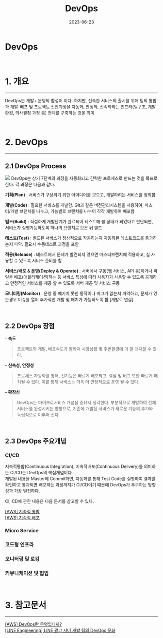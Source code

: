 ﻿---
layout: post
title: DevOps
image: 
date: 2023-06-23
tags: 
categories:
---
# DevOps
   
<br>   

# 1. 개요
---
DevOps는 개발+  운영의 합성어 이다. 하지만, 신속한 서비스의 출시를 위해 팀의 통합과 개발-배포 및 프로젝트 전반과정을 자동화, 안정화, 신속화하는 인프라(팀구조, 개발환경, 의사결정 과정 등) 전체를 구축하는 것을 의미

<!-- ![](https://d1.awsstatic.com/product-marketing/DevOps/DevOps_feedback-diagram.ff668bfc299abada00b2dcbdc9ce2389bd3dce3f.png) -->


<br>   

# 2. DevOps   
---   
## 2.1 DevOps Process  
![](https://engineering.linecorp.com/wp-content/uploads/2021/04/lineadsdevops1.png)
DevOps는 상기 7단계의 과정을 자동화되고 간략한 프로세스로 만드는 것을 목표로 한다. 각 과정은 다음과 같다.    

**기획(Plan)** : 서비스가 구상되기 위한 아이디어를 모으고, 개발하려는 서비스를 정의함    

**개발(Code)** : 필요한 서비스를 개발함. Git과 같은 버전관리시스템을 사용하여, 마스터/개발 브랜치를 나누고, 기능별로 브랜치를 나누어 각각 개발하여 배포함    

**빌드(Build)** : 적절하게 개발단계가 완료되어 테스트해 볼 상태가 되었다고 판단되면, 서비스가 실행가능하도록 하나의 브랜치로 모은 뒤 빌드    

**테스트(Test)** : 빌드된 서비스가 정상적으로 작동하는지 자동화된 테스트코드를 통과하는지 파악. 필요시 수동테스트 과정을 포함    

**적용(Release)** : 테스트에서 문제가 발견되지 않으면 마스터브랜치에 적용하고, 실 사용할 수 있도록 서비스 준비를 함     

**서비스/배포 & 운영(Deploy & Operate)** : 서버에서 구동(웹 서비스, API 등)하거나 파일을 배포(애플리케이션)하는 등 서비스 특성에 따라 사용자가 사용할 수 있도록 공개하고 안정적인 서비스를 제공 할 수 있도록 서버 제공 및 서비스 구동 

**모니터링(Monitor)** : 운영 중 예기치 못한 동작이나 버그가 없는지 파악하고, 문제가 있는경우 이슈를 열어 추가적인 개발 및 패치가 가능하도록 함 [개발로 연결]  

<br>

## 2.2 DevOps 장점   
   
**- 속도**
> 프로젝트의 개발, 배포속도가 빨라져 시장상황 및 주변환경에 더 잘 대처할 수 있다. 
>   

**- 신속성, 안정성**
> 프로세스 자동화를 통해, 신기능은 빠르게 배포되고, 결점 및 버그 또한 빠르게 패치될 수 있다. 이를 통해 서비스는 더욱 더 안정적으로 운영 될 수 있다.
>
 
**- 확장성**
> DevOps는 마이크로서비스 개념을 중요시 생각한다. 부분적으로 개발하여 전체 서비스를 완성시키는 방향으로, 기존에 개발된 서비스가 새로운 기능의 추가와 독립적으로 이루어 진다.
>    

<br>   

## 2.3 DevOps 주요개념
### CI/CD
지속적통합(Continuous Integration), 지속적배포(Continuous Delivery)를 의미하는 CI/CD는 DevOps의 핵심개념이다.  
개발된 내용을 Master에 Commit하면, 자동화를 통해 Test Code를 실행하여 결과를 확인하고 통과되면 배포하는 과정까지가 CI/CD이기 때문에 DevOps가 추구하는 방향성과 가장 밀접하다.   
   
CI, CD에 관한 내용은 다음 문서를 참고할 수 있다.   
   
[[AWS] 지속적 통합](https://aws.amazon.com/ko/devops/continuous-integration/)   
[[AWS] 지속적 배포](https://aws.amazon.com/ko/devops/continuous-delivery/)   
### Micro Service
### 코드형 인프라
### 모니터링 및 로깅
### 커뮤니케이션 및 협업

<br>


# 3. 참고문서
---
[[AWS] DevOps란 무엇입니까?](https://aws.amazon.com/ko/devops/what-is-devops/)  
[[LINE Engineering] LINE 광고 서버 개발 팀의 DevOps 문화](https://engineering.linecorp.com/ko/blog/line-ads-devops-culture)